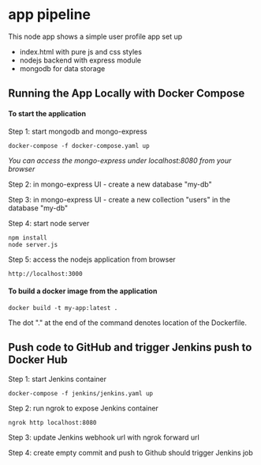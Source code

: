 # app pipeline

This node app shows a simple user profile app set up
- index.html with pure js and css styles
- nodejs backend with express module
- mongodb for data storage

## Running the App Locally with Docker Compose

#### To start the application

Step 1: start mongodb and mongo-express

    docker-compose -f docker-compose.yaml up
    
_You can access the mongo-express under localhost:8080 from your browser_
    
Step 2: in mongo-express UI - create a new database "my-db"

Step 3: in mongo-express UI - create a new collection "users" in the database "my-db"       
    
Step 4: start node server 

    npm install
    node server.js
    
Step 5: access the nodejs application from browser 

    http://localhost:3000

#### To build a docker image from the application

    docker build -t my-app:latest .       
    
The dot "." at the end of the command denotes location of the Dockerfile.

## Push code to GitHub and trigger Jenkins push to Docker Hub

Step 1: start Jenkins container
    
    docker-compose -f jenkins/jenkins.yaml up
    
Step 2: run ngrok to expose Jenkins container

    ngrok http localhost:8080

Step 3: update Jenkins webhook url with ngrok forward url

Step 4: create empty commit and push to Github should trigger Jenkins job
    

